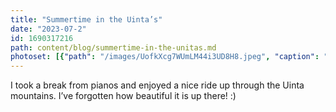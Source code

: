 ```yaml
---
title: "Summertime in the Uinta’s"
date: "2023-07-2"
id: 1690317216
path: content/blog/summertime-in-the-unitas.md
photoset: [{"path": "/images/UofkXcg7WUmLM44i3UD8H8.jpeg", "caption": "Uintah mountains ", "thumbnail": "True"}]
---
```

I took a break from pianos and enjoyed a nice ride up through the Uinta mountains. I’ve forgotten how beautiful it is up there! :)